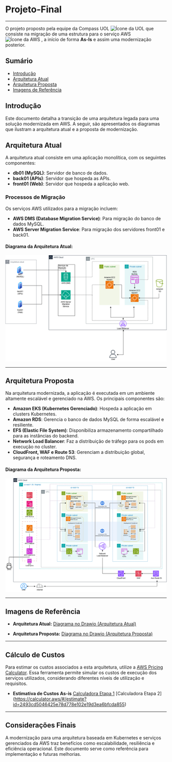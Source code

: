# Projeto-Final
-----
O projeto proposto pela equipe da Compass UOL <img src="https://logospng.org/download/uol/logo-uol-icon-1024.png" alt="Ícone da UOL" width="15"> que consiste na migração de uma estrutura para o serviço AWS <img src="https://www.svgrepo.com/show/394021/aws.svg" alt="Ícone da AWS" width="15"> , a início de forma **As-Is** e assim uma modernização posterior.


## Sumário
- [Introdução](#introdução)
- [Arquitetura Atual](#arquitetura-atual)
- [Arquitetura Proposta](#arquitetura-proposta)
- [Imagens de Referência](#imagens-de-referência)

## Introdução
Este documento detalha a transição de uma arquitetura legada para uma solução modernizada em AWS. A seguir, são apresentados os diagramas que ilustram a arquitetura atual e a proposta de modernização.

## Arquitetura Atual

A arquitetura atual consiste em uma aplicação monolítica, com os seguintes componentes:

- **db01 (MySQL)**: Servidor de banco de dados.
- **back01 (APIs)**: Servidor que hospeda as APIs.
- **front01 (Web)**: Servidor que hospeda a aplicação web.

### Processos de Migração
Os serviços AWS utilizados para a migração incluem:

- **AWS DMS (Database Migration Service)**: Para migração do banco de dados MySQL.
- **AWS Server Migration Service**: Para migração dos servidores front01 e back01.

#### Diagrama da Arquitetura Atual:
![Arquitetura Atual](image1.png)

---

## Arquitetura Proposta

Na arquitetura modernizada, a aplicação é executada em um ambiente altamente escalável e gerenciado na AWS. Os principais componentes são:

- **Amazon EKS (Kubernetes Gerenciado)**: Hospeda a aplicação em clusters Kubernetes.
- **Amazon RDS**: Gerencia o banco de dados MySQL de forma escalável e resiliente.
- **EFS (Elastic File System)**: Disponibiliza armazenamento compartilhado para as instâncias do backend.
- **Network Load Balancer**: Faz a distribuição de tráfego para os pods em execução no cluster.
- **CloudFront, WAF e Route 53**: Gerenciam a distribuição global, segurança e roteamento DNS.

#### Diagrama da Arquitetura Proposta:
![Arquitetura Proposta](image2.png)

---

## Imagens de Referência

- **Arquitetura Atual:**
[Diagrama no Drawio (Arquitetura Atual)](https://viewer.diagrams.net/?tags=%7B%7D&lightbox=1&highlight=0000ff&edit=_blank&layers=1&nav=1&title=etapa1.drawio#Uhttps%3A%2F%2Fdrive.google.com%2Fuc%3Fid%3D1rNQtkXF_XuP33qqKmyob-6uMAzVxBKxZ%26export%3Ddownload)

- **Arquitetura Proposta:**
[Diagrama no Drawio (Arquitetura Proposta)](https://viewer.diagrams.net/?tags=%7B%7D&lightbox=1&highlight=0000ff&edit=_blank&layers=1&nav=1&title=etapa2.drawio#Uhttps%3A%2F%2Fdrive.google.com%2Fuc%3Fid%3D18OqixTgRhxT66cUyXdYqxdQq_Ym5w7XI%26export%3Ddownload)

---

## Cálculo de Custos

Para estimar os custos associados a esta arquitetura, utilize a [AWS Pricing Calculator](https://calculator.aws/#/). Essa ferramenta permite simular os custos de execução dos serviços utilizados, considerando diferentes níveis de utilização e requisitos.

 - **Estimativa de Custos As-is** 
[Calculadora Etapa 1]()
[Calculadora Etapa 2] (https://calculator.aws/#/estimate?id=2493cd5046425e78d778e102e19d3ea6bfcda855)
---

## Considerações Finais
A modernização para uma arquitetura baseada em Kubernetes e serviços gerenciados da AWS traz benefícios como escalabilidade, resiliência e eficiência operacional. Este documento serve como referência para implementação e futuras melhorias.

